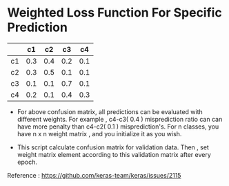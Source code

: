 # Weighted Loss Function For Specific Prediction


|    | c1 | c2 | c3 | c4 |
| -- | -- | -- | -- | -- | 
| c1  |  0.3  | 0.4  | 0.2 | 0.1 |
| c2  |  0.3  | 0.5  | 0.1 | 0.1 |
| c3  |  0.1  | 0.1  | 0.7 | 0.1 |
| c4  |  0.2  | 0.1  | 0.4 | 0.3 |

- For above confusion matrix, all predictions can be evaluated with different weights. For example , c4-c3( 0.4 ) misprediction ratio can
can have more penalty than c4-c2( 0.1 ) misprediction's.  For n classes, you have n x n weight matrix , and you initialize it as you wish.

- This script calculate confusion matrix for validation data. Then , set weight matrix element according to this validation matrix after
every  epoch.


Reference : https://github.com/keras-team/keras/issues/2115
